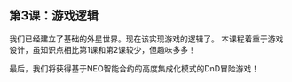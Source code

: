 ## 第3课：游戏逻辑

我们已经建立了基础的外星世界。现在该实现游戏的逻辑了。 本课程着重于游戏设计，虽知识点相比第1课和第2课较少，但趣味多多！

最后，我们将获得基于NEO智能合约的高度集成化模式的DnD冒险游戏！
